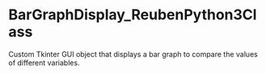 # BarGraphDisplay_ReubenPython3Class
Custom Tkinter GUI object that displays a bar graph to compare the values of different variables.
